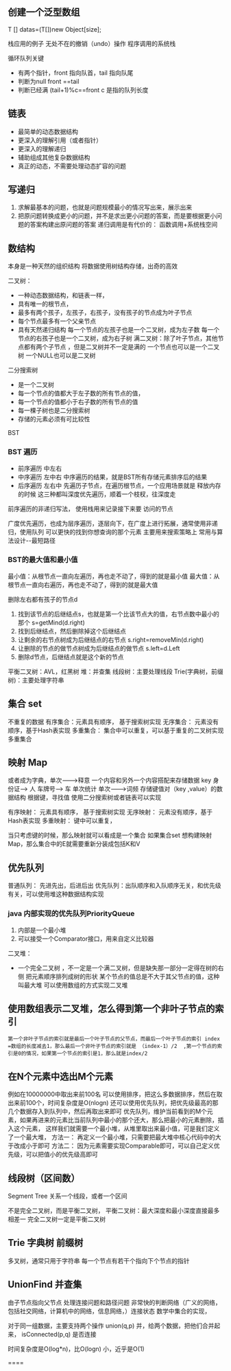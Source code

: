 ## 创建一个泛型数组
T [] datas=(T[])new Object[size];

栈应用的例子
无处不在的撤销（undo）操作
程序调用的系统栈

循环队列关键
* 有两个指针，front 指向队首，tail 指向队尾
* 判断为null front ==tail
* 判断已经满  (tail+1)%c==front   c 是指的队列长度

## 链表
* 最简单的动态数据结构
* 更深入的理解引用（或者指针）
* 更深入的理解递归
* 辅助组成其他复杂数据结构
* 真正的动态，不需要处理动态扩容的问题


## 写递归
1. 求解最基本的问题，也就是问题规模最小的情况写出来，展示出来
2. 把原问题转换成更小的问题，并不是求出更小问题的答案，而是要根据更小问题的答案构建出原问题的答案
递归调用是有代价的： 函数调用+系统栈空间

## 数结构
本身是一种天然的组织结构
将数据使用树结构存储，出奇的高效

二叉树：
* 一种动态数据结构，和链表一样，
* 具有唯一的根节点，
* 最多有两个孩子，左孩子，右孩子，没有孩子的节点成为叶子节点
* 每个节点最多有一个父亲节点
* 具有天然递归结构
    每一个节点的左孩子也是一个二叉树，成为左子数
    每一个节点的右孩子也是一个二叉树，成为右子树
满二叉树：除了叶子节点，其他节点都有两个子节点    ，但是二叉树并不一定是满的
一个节点也可以是一个二叉树
一个NULL也可以是二叉树

二分搜索树
* 是一个二叉树
* 每一个节点的值都大于左子数的所有节点的值，
* 每一个节点的值都小于右子数的所有节点的值
* 每一棵子树也是二分搜索树
* 存储的元素必须有可比较性

BST
### BST 遍历
* 前序遍历  中左右
* 中序遍历  左中右    中序遍历的结果，就是BST所有存储元素排序后的结果
* 后序遍历  左右中  先遍历子节点，在遍历根节点，一个应用场景就是 释放内存的时候
这三种都叫深度优先遍历，顺着一个枝杈，往深度走

前序遍历的非递归写法，
使用栈用来记录接下来要 访问的节点

广度优先遍历，也成为层序遍历，逐层向下，在广度上进行拓展，通常使用非递归，使用队列
可以更快的找到你想查询的那个元素
主要用来搜索策略上
常用与算法设计--最短路径

### BST的最大值和最小值
最小值：从根节点一直向左遍历，再也走不动了，得到的就是最小值
最大值：从根节点一直向右遍历，再也走不动了，得到的就是最大值

删除左右都有孩子的节点d
1. 找到该节点的后继结点s，也就是第一个比该节点大的值，右节点数中最小的那个  s=getMind(d.right)
2. 找到后继结点，然后删除掉这个后继结点
3. 让剩余的右节点树成为后继结点的右节点 s.right=removeMin(d.right)
4. 让删除的节点的做节点树成为后继结点的做节点 s.left=d.Left
5. 删除d节点，后继结点就是这个新的节点

平衡二叉树：AVL，红黑树
堆：并查集
线段树：主要处理线段
Trie(字典树，前缀树)：主要处理字符串

## 集合 set
不重复的数据
有序集合：元素具有顺序， 基于搜索树实现
无序集合： 元素没有顺序，基于Hash表实现
多重集合： 集合中可以重复，可以基于重复的二叉树实现多重集合

## 映射 Map
或者成为字典，单次--->释意
一个内容和另外一个内容搭配来存储数据 key
  身份证--> 人
  车牌号--> 车
  单次统计  单次--->词频
存储键值对（key ,value）的数据结构
根据键，寻找值
使用二分搜索树或者链表可以实现

有序映射： 元素具有顺序， 基于搜索树实现
无序映射： 元素没有顺序，基于Hash表实现
多重映射： 键中可以重复，

当只考虑键的时候，那么映射就可以看成是一个集合
如果集合set 想构建映射Map，那么集合中的E就需要重新分装成包括K和V

## 优先队列
普通队列： 先进先出，后进后出
优先队列：出队顺序和入队顺序无关，和优先级有关，可以使用堆这种数据结构实现

### java 内部实现的优先队列PriorityQueue
1. 内部是一个最小堆
2. 可以接受一个Comparator接口，用来自定义比较器

二叉堆：
* 一个完全二叉树 ，不一定是一个满二叉树，但是缺失那一部分一定得在树的右侧
把元素顺序排列成树的形状
某个节点的值总是不大于其父节点的值，这种叫最大堆
可以使用数组的方式实现二叉堆

## 使用数组表示二叉堆，怎么得到第一个非叶子节点的索引
    第一个非叶子节点的索引就是最后一个叶子节点的父节点，而最后一个叶子节点的索引 index =数组的长度减去1，那么最后一个非叶子节点的索引就是 （index-1）/2  ,第一个节点的索引是0的情况，如果第一个节点的索引是1，那么就是index/2

## 在N个元素中选出M个元素
例如在10000000中取出来前100名
可以使用排序，把这么多数据排序，然后在取出来前100个，时间复杂度是O(nlogn)
还可以使用优先队列，把优先级最高的那几个数据存入到队列中，然后再取出来即可
优先队列，维护当前看到的M个元素，如果再进来的元素比当前队列中最小的那个还大，那么把最小的元素删除，插入这个元素，
这样我们就需要一个最小堆，从堆里取出来最小值，可是我们定义了一个最大堆，
方法一： 再定义一个最小堆，只需要把最大堆中核心代码中的大于改成小于即可
方法二： 因为元素需要实现Comparable即可，可以自己定义优先级，可以把值小的优先级高即可

## 线段树（区间数）
Segment Tree
关系一个线段，或者一个区间

不是完全二叉树，而是平衡二叉树，
平衡二叉树：最大深度和最小深度直接最多相差一
完全二叉树一定是平衡二叉树

## Trie 字典树 前缀树
多叉树，通常只用于字符串
每一个节点有若干个指向下个节点的指针
## UnionFind  并查集
由子节点指向父节点
处理连接问题和路径问题
非常快的判断网络（广义的网络，包括社交网络，计算机中的网络，信息网络，）连接状态
数学中集合的实现，

对于同一组数据，主要支持两个操作
union(q,p) 并，给两个数据，把他们合并起来，
isConnected(p,q) 是否连接

时间复杂度是O(log*n)，比O(logn) 小，近乎是O(1)


































====
